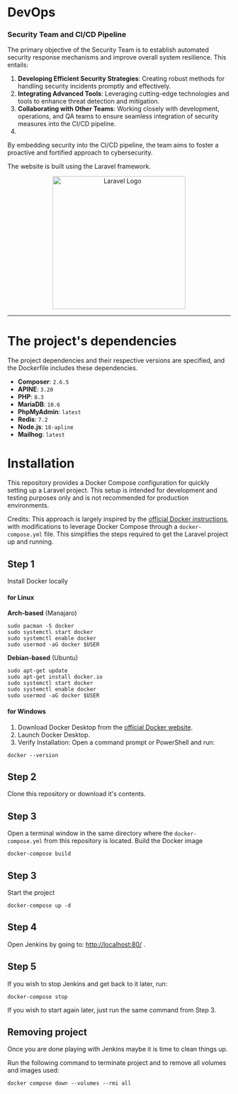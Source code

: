 # DevOps
### Security Team and CI/CD Pipeline
The primary objective of the Security Team is to establish automated security response mechanisms and improve overall system resilience. This entails:
1. **Developing Efficient Security Strategies**: Creating robust methods for handling security incidents promptly and effectively.
2. **Integrating Advanced Tools**: Leveraging cutting-edge technologies and tools to enhance threat detection and mitigation.
3. **Collaborating with Other Teams**: Working closely with development, operations, and QA teams to ensure seamless integration of security measures into the CI/CD pipeline.
4. 
By embedding security into the CI/CD pipeline, the team aims to foster a proactive and fortified approach to cybersecurity.

The website is built using the Laravel framework.

<p align="center"><img src="https://raw.githubusercontent.com/laravel/art/master/logo-lockup/5%20SVG/2%20CMYK/1%20Full%20Color/laravel-logolockup-cmyk-red.svg" width="300" alt="Laravel Logo"></p>

---
# The project's dependencies
The project dependencies and their respective versions are specified, and the Dockerfile includes these dependencies.
- **Composer**: `2.6.5`
- **APINE**: `3.20`
- **PHP**: `8.3`
- **MariaDB**: `10.6`
- **PhpMyAdmin**: `latest`
- **Redis**: `7.2`
- **Node.js**: `18-apline`
- **Mailhog**: `latest`
# Installation
This repository provides a Docker Compose configuration for quickly setting up a Laravel project. This setup is intended for development and testing purposes only and is not recommended for production environments.

Credits: This approach is largely inspired by the [official Docker instructions](https://docs.docker.com/compose/), with modifications to leverage Docker Compose through a `docker-compose.yml` file. This simplifies the steps required to get the Laravel project up and running.
## Step 1
Install Docker locally
#### for Linux 
**Arch-based** (Manajaro)
```
sudo pacman -S docker
sudo systemctl start docker
sudo systemctl enable docker
sudo usermod -aG docker $USER
```
**Debian-based**  (Ubuntu)
```
sudo apt-get update
sudo apt-get install docker.io
sudo systemctl start docker
sudo systemctl enable docker
sudo usermod -aG docker $USER
```
#### for Windows
1. Download Docker Desktop from the [official Docker website](https://www.docker.com/get-started/).
2. Launch Docker Desktop.
3. Verify Installation: Open a command prompt or PowerShell and run:
```
docker --version
```
## Step 2
Clone this repository or download it's contents.
## Step 3
Open a terminal window in the same directory where the `docker-compose.yml` from this repository is located. Build the Docker image
```
docker-compose build  
```
## Step 3
Start the project
```
docker-compose up -d
```
## Step 4
Open Jenkins by going to: [http://localhost:80/](http://localhost:80/) .

## Step 5
If you wish to stop Jenkins and get back to it later, run:
```
docker-compose stop
```
If you wish to start again later, just run the same command from Step 3.

## Removing project
Once you are done playing with Jenkins maybe it is time to clean things up.

Run the following command to terminate project and to remove all volumes and images used:
```
docker compose down --volumes --rmi all 
```
